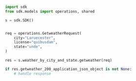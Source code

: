 <!-- Start SDK Example Usage -->
```python
import sdk
from sdk.models import operations, shared

s = sdk.SDK()


req = operations.GetweatherRequest(
    city="Laruecester",
    license="quibusdam",
    state="unde",
)
    
res = s.weather_by_city_and_state.getweather(req)

if res.getweather_200_application_json_object is not None:
    # handle response
```
<!-- End SDK Example Usage -->